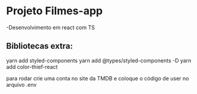 # Projeto Filmes-app

-Desenvolvimento em react com TS

## Bibliotecas extra:

yarn add styled-components
yarn add @types/styled-components -D
yarn add color-thief-react

para rodar crie uma conta no site da TMDB e coloque o código de user no arquivo .env
